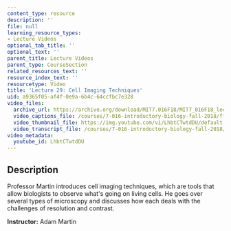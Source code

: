 ```yaml
---
content_type: resource
description: ''
file: null
learning_resource_types:
- Lecture Videos
optional_tab_title: ''
optional_text: ''
parent_title: Lecture Videos
parent_type: CourseSection
related_resources_text: ''
resource_index_text: ''
resourcetype: Video
title: 'Lecture 29: Cell Imaging Techniques'
uid: a9365f05-af4f-0e9a-6b4c-64ccfbc7e328
video_files:
  archive_url: https://archive.org/download/MIT7.016F18/MIT7_016F18_lec29_300k.mp4
  video_captions_file: /courses/7-016-introductory-biology-fall-2018/ff368dbf630e59d194d18c4874e8ad79_LhbtCTwtdDU.vtt
  video_thumbnail_file: https://img.youtube.com/vi/LhbtCTwtdDU/default.jpg
  video_transcript_file: /courses/7-016-introductory-biology-fall-2018/8020df6eb6f73ef95042cb6a3033841f_LhbtCTwtdDU.pdf
video_metadata:
  youtube_id: LhbtCTwtdDU
---
```


Description
-----------

Professor Martin introduces cell imaging techniques, which are tools that allow biologists to observe what's going on living cells. He goes over several types of microscopy and discusses how each deals with the challenges of resolution and contrast.

**Instructor:** Adam Martin